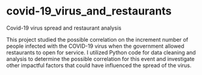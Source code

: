 # covid-19_virus_and_restaurants

Covid-19 virus spread and restaurant analysis

This project studied the possible correlation on the increment number of people infected with the COVID-19 virus when the government allowed restaurants to open for service. 
I utilized Python code for data cleaning and analysis to determine the possible correlation for this event and investigate other impactful factors that could have influenced the spread of the virus.
